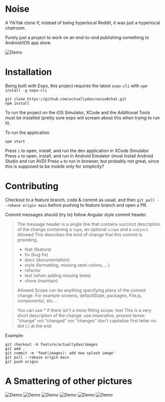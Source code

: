 # Noise

A YikYak clone if, instead of being hyperlocal Reddit, it was just a hyperlocal chatroom.

Purely just a project to work on an end-to-end publishing something to Android/iOS app store.

![Demo](./assets-for-readme/noise-alpha-2.gif)

# Installation

Being built with Expo, this project requires the latest `expo-cli` with `npm install -g expo-cli`

```
git clone https://github.com/actuallydan/noise0chat.git
npm install
```

To run the project on the iOS Simulator, XCode and the Additional Tools must be installed (pretty sure expo will scream about this when trying to run it).

To run the application

```
npm start
```

Press `i` to open, install, and run the dev application in XCode Simulator
Press `a` to open, install, and run in Android Emulator (must install Android Studio and run AVD)
Press `w` to run in browser, but probably not great, since this is supposed to be mobile only for simplicity?

# Contributing

Checkout to a feature branch, code & commit as usual, and then `git pull --rebase origin main` before pushing to feature branch and open a PR.

Commit messages should (try to) follow Angular style commit header.

> The message header is a single line that contains succinct description of the change containing a `type`, an optional `scope` and a `subject`.
> Allowed <type>
> This describes the kind of change that this commit is providing.
>
> - feat (feature)
> - fix (bug fix)
> - docs (documentation)
> - style (formatting, missing semi colons, …)
> - refactor
> - test (when adding missing tests)
> - chore (maintain)
>
> Allowed <scope>
> Scope can be anything specifying place of the commit change. For example screens, defaultState, packages, File.js, components/, etc...

> You can use \* if there isn't a more fitting scope.
> <subject> text
> This is a very short description of the change.
> use imperative, present tense: “change” not “changed” nor “changes”
> don't capitalize first letter
> no dot (.) at the end

Example:

```
git checkout -b feature/actuallydan/images
git add .
git commit -m 'feat(images): add new splash image'
git pull --rebase origin main
git push origin
```

# A Smattering of other pictures

![Demo](./assets-for-readme/chat-theme.png)
![Demo](./assets-for-readme/chat-green.png)
![Demo](./assets-for-readme/color-theme.png)
![Demo](./assets-for-readme/color-green.png)
![Demo](./assets-for-readme/color-purp.png)
![Demo](./assets-for-readme/icons.png)
